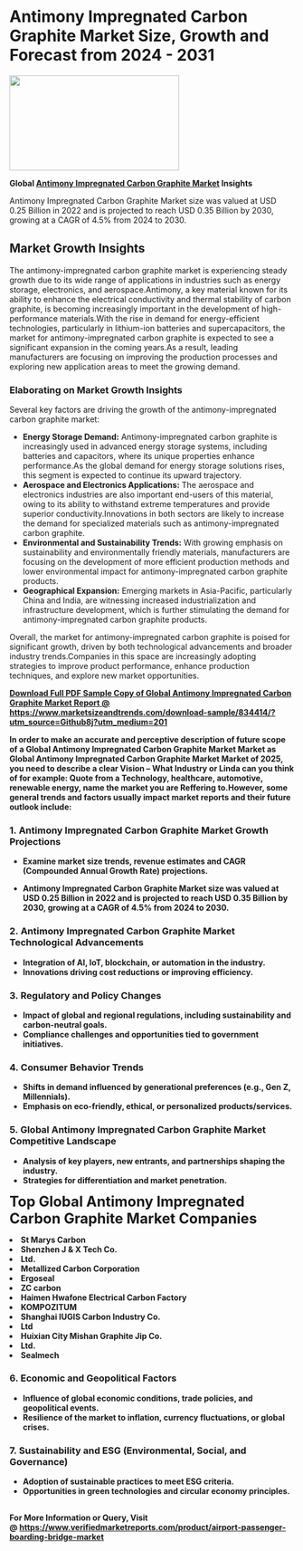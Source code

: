 <H1>Antimony Impregnated Carbon Graphite Market Size, Growth and Forecast from 2024 - 2031</H1><img class="aligncenter size-medium wp-image-584254" src="https://thirdeyenews.in/wp-content/uploads/2024/09/Global-Market-Research-300x168.jpeg" alt="" width="300" height="168" /><p><strong>Global&nbsp;<a href="https://www.marketsizeandtrends.com/download-sample/834414/?utm_source=Github8j?utm_medium=201">Antimony Impregnated Carbon Graphite Market</a> Insights</strong></p><p>Antimony Impregnated Carbon Graphite Market size was valued at USD 0.25 Billion in 2022 and is projected to reach USD 0.35 Billion by 2030, growing at a CAGR of 4.5% from 2024 to 2030.</p><p><h2>Market Growth Insights</h2> <p>The antimony-impregnated carbon graphite market is experiencing steady growth due to its wide range of applications in industries such as energy storage, electronics, and aerospace.Antimony, a key material known for its ability to enhance the electrical conductivity and thermal stability of carbon graphite, is becoming increasingly important in the development of high-performance materials.With the rise in demand for energy-efficient technologies, particularly in lithium-ion batteries and supercapacitors, the market for antimony-impregnated carbon graphite is expected to see a significant expansion in the coming years.As a result, leading manufacturers are focusing on improving the production processes and exploring new application areas to meet the growing demand.</p> <p><strong><a href="#"></a></strong></p> <h3>Elaborating on Market Growth Insights</h3> <p>Several key factors are driving the growth of the antimony-impregnated carbon graphite market:</p> <ul> <li><strong>Energy Storage Demand:</strong> Antimony-impregnated carbon graphite is increasingly used in advanced energy storage systems, including batteries and capacitors, where its unique properties enhance performance.As the global demand for energy storage solutions rises, this segment is expected to continue its upward trajectory.</li> <li><strong>Aerospace and Electronics Applications:</strong> The aerospace and electronics industries are also important end-users of this material, owing to its ability to withstand extreme temperatures and provide superior conductivity.Innovations in both sectors are likely to increase the demand for specialized materials such as antimony-impregnated carbon graphite.</li> <li><strong>Environmental and Sustainability Trends:</strong> With growing emphasis on sustainability and environmentally friendly materials, manufacturers are focusing on the development of more efficient production methods and lower environmental impact for antimony-impregnated carbon graphite products.</li> <li><strong>Geographical Expansion:</strong> Emerging markets in Asia-Pacific, particularly China and India, are witnessing increased industrialization and infrastructure development, which is further stimulating the demand for antimony-impregnated carbon graphite products.</li> </ul> <p>Overall, the market for antimony-impregnated carbon graphite is poised for significant growth, driven by both technological advancements and broader industry trends.Companies in this space are increasingly adopting strategies to improve product performance, enhance production techniques, and explore new market opportunities.</p> <p><strong><a href="#"></p><p><span class=""><strong>Download Full PDF Sample Copy of Global Antimony Impregnated Carbon Graphite Market Report</strong> @ <a href="https://www.marketsizeandtrends.com/download-sample/834414/?utm_source=Github8j?utm_medium=201" target="_blank">https://www.marketsizeandtrends.com/download-sample/834414/?utm_source=Github8j?utm_medium=201</a></span></p><p>In order to make an accurate and perceptive description of future scope of a Global&nbsp;Antimony Impregnated Carbon Graphite Market Market as Global&nbsp;Antimony Impregnated Carbon Graphite Market Market of 2025, you need to describe a clear Vision &ndash; What Industry or Linda can you think of for example: Quote from a Technology, healthcare, automotive, renewable energy, name the market you are Reffering to.However, some general trends and factors usually impact market reports and their future outlook include:</p><h3>1.&nbsp;<strong>Antimony Impregnated Carbon Graphite Market Growth Projections</strong></h3><ul><li>Examine market size trends, revenue estimates and CAGR (Compounded Annual Growth Rate) projections.</li><li><p>Antimony Impregnated Carbon Graphite Market size was valued at USD 0.25 Billion in 2022 and is projected to reach USD 0.35 Billion by 2030, growing at a CAGR of 4.5% from 2024 to 2030.</p></li></ul><h3>2.&nbsp;<strong>Antimony Impregnated Carbon Graphite Market Technological Advancements</strong></h3><ul><li>Integration of AI, IoT, blockchain, or automation in the industry.</li><li>Innovations driving cost reductions or improving efficiency.</li></ul><h3>3.&nbsp;<strong>Regulatory and Policy Changes</strong></h3><ul><li>Impact of global and regional regulations, including sustainability and carbon-neutral goals.</li><li>Compliance challenges and opportunities tied to government initiatives.</li></ul><h3>4.&nbsp;<strong>Consumer Behavior Trends</strong></h3><ul><li>Shifts in demand influenced by generational preferences (e.g., Gen Z, Millennials).</li><li>Emphasis on eco-friendly, ethical, or personalized products/services.</li></ul><h3>5.&nbsp;<strong>Global Antimony Impregnated Carbon Graphite Market Competitive Landscape</strong></h3><ul><li>Analysis of key players, new entrants, and partnerships shaping the industry.</li><li>Strategies for differentiation and market penetration.</li></ul><p data-pm-slice="1 1 []"><span style="color: inherit; font-family: inherit; font-size: 25px;">Top Global Antimony Impregnated Carbon Graphite Market Companies</span></p><div class="" data-test-id=""><p><li>St Marys Carbon</li><li> Shenzhen J & X Tech Co.</li><li> Ltd.</li><li> Metallized Carbon Corporation</li><li> Ergoseal</li><li> ZC carbon</li><li> Haimen Hwafone Electrical Carbon Factory</li><li> KOMPOZITUM</li><li> Shanghai IUGIS Carbon Industry Co.</li><li>Ltd</li><li> Huixian City Mishan Graphite Jip Co.</li><li> Ltd.</li><li> Sealmech</li></p></div><h3>6.&nbsp;<strong>Economic and Geopolitical Factors</strong></h3><ul><li>Influence of global economic conditions, trade policies, and geopolitical events.</li><li>Resilience of the market to inflation, currency fluctuations, or global crises.</li></ul><h3>7.&nbsp;<strong>Sustainability and ESG (Environmental, Social, and Governance)</strong></h3><ul><li>Adoption of sustainable practices to meet ESG criteria.</li><li>Opportunities in green technologies and circular economy principles.</li></ul><h2><strong style="font-size: 14px;">For More Information or Query, Visit @&nbsp;</strong><a style="background-color: #ffffff; font-size: 14px;" href="https://www.marketsizeandtrends.com/report/antimony-impregnated-carbon-graphite-market/" target="_blank">https://www.verifiedmarketreports.com/product/airport-passenger-boarding-bridge-market</a></h2>